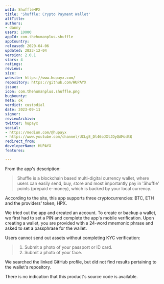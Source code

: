 ```yaml
---
wsId: ShuffleHPX
title: 'Shuffle: Crypto Payment Wallet'
altTitle: 
authors:
- danny
users: 10000
appId: com.thehumanplus.shuffle
appCountry: 
released: 2020-04-06
updated: 2023-12-04
version: 2.0.1
stars: 4
ratings: 
reviews: 
size: 
website: https://www.hupayx.com/
repository: https://github.com/HUPAYX
issue: 
icon: com.thehumanplus.shuffle.png
bugbounty: 
meta: ok
verdict: custodial
date: 2023-09-11
signer: 
reviewArchive: 
twitter: hupayx
social:
- https://medium.com/@hupayx
- https://www.youtube.com/channel/UCLgE_Dl46oJXtJDyQAModtQ
redirect_from: 
developerName: HUPAYX
features: 

---
```


From the app's description:

> Shuffle is a blockchain based multi-digital currency wallet, where users can easily send, buy, store and most importantly pay in 'Shuffle' points (prepaid e-money), which is backed by your local currency.

According to the site, this app supports three cryptocurrencies: BTC, ETH and the providers' token, HPX. 

We tried out the app and created an account. To create or backup a wallet, we first had to set a PIN and complete the app's mobile verification. Upon creating a wallet, you are provided with a 24-word mnemonic phrase and asked to set a passphrase for the wallet. 

Users cannot send out assets without completing KYC verification:

> 1. Submit a photo of your passport or ID card.
> 2. Submit a photo of your face.

We searched the linked GitHub profile, but did not find results pertaining to the wallet's repository.

There is no indication that this product's source code is available.